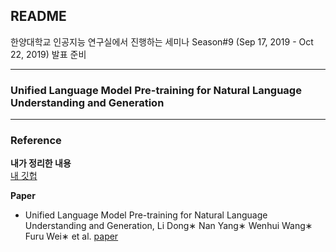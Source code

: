 ## README  
한양대학교 인공지능 연구실에서 진행하는 세미나  Season#9 (Sep 17, 2019 - Oct 22, 2019) 발표 준비  

---
### Unified Language Model Pre-training for Natural Language Understanding and Generation  
---

### Reference  

**내가 정리한 내용**  
[내 깃헙](https://github.com/Yuri-Kim/TIL/blob/master/Paper%20Review/Unified%20Language%20Model%20Pre-training%20for%20Natural%20Language%20Understanding%20and%20Generation.md)  

**Paper**  
- Unified Language Model Pre-training for Natural Language Understanding and Generation, Li Dong∗ Nan Yang∗ Wenhui Wang∗ Furu Wei∗ et al. [paper](https://arxiv.org/pdf/1905.03197.pdf)  

<!--stackedit_data:
eyJoaXN0b3J5IjpbLTEyNjk1NjAzNzQsMTg0MzU0NTM5OF19
-->